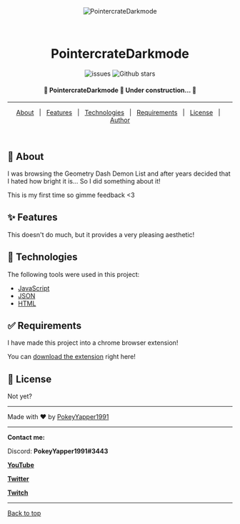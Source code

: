 <div align="center" id="top"> 
  <img src="./.github/app.gif" alt="PointercrateDarkmode" />

  &#xa0;

  <!-- <a href="https://pointercratedarkmode.netlify.app">Demo</a> -->
</div>

<h1 align="center">PointercrateDarkmode</h1>

<p align="center">

  <img alt="issues" src="https://img.shields.io/github/issues/PokeyYapper1991/pointercratedarkmode?color=FEB6B6">

  <img alt="Github stars" src="https://img.shields.io/github/stars/PokeyYapper1991/pointercratedarkmode?color=B6FEB9">
</p>

<!-- Status -->

<h4 align="center"> 
	🚧  PointercrateDarkmode 🚀 Under construction...  🚧
</h4> 

<hr>

<p align="center">
  <a href="#dart-about">About</a> &#xa0; | &#xa0; 
  <a href="#sparkles-features">Features</a> &#xa0; | &#xa0;
  <a href="#rocket-technologies">Technologies</a> &#xa0; | &#xa0;
  <a href="#white_check_mark-requirements">Requirements</a> &#xa0; | &#xa0;
  <a href="#memo-license">License</a> &#xa0; | &#xa0;
  <a href="https://github.com/PokeyYapper1991" target="_blank">Author</a>
</p>

<br>

## :dart: About ##

I was browsing the Geometry Dash Demon List and after years decided that I hated how bright it is... So I did something about it!

This is my first time so gimme feedback <3

## :sparkles: Features ##

This doesn't do much, but it provides a very pleasing aesthetic!

## :rocket: Technologies ##

The following tools were used in this project:

- [JavaScript]()
- [JSON]()
- [HTML]()

## :white_check_mark: Requirements ##

I have made this project into a chrome browser extension!

You can [download the extension](scripts/darkmode.js) right here!

## :memo: License ##

Not yet?

------------------------------------------------------------

Made with :heart: by <a href="https://github.com/PokeyYapper1991" target="_blank">PokeyYapper1991</a>

------------------------------------------------------------

<strong>Contact me:</strong>

Discord: <strong>PokeyYapper1991#3443</strong>

<strong>[YouTube](https://www.youtube.com/@PokeyYapper1991)</strong>

<strong>[Twitter](https://twitter.com/PokeyYapper1991)</strong>

<strong>[Twitch](https://www.twitch.tv/pokeyyapper1991)</strong>
&#xa0;

------------------------------------------------------------

<a href="#top">Back to top</a>
